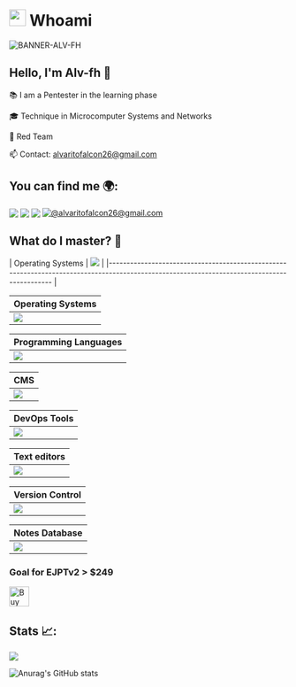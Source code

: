 
# <picture><img src = "https://github.com/7oSkaaa/7oSkaaa/blob/main/Images/about_me.gif?raw=true" width = 30px></picture> Whoami

![BANNER-ALV-FH](https://github.com/user-attachments/assets/de240673-f1ab-45f6-8f77-39cfdb8e8a8c)

## Hello, I'm Alv-fh 👋

📚 I am a Pentester in the learning phase 

🎓 Technique in Microcomputer Systems and Networks

🔴 Red Team

📫 Contact: alvaritofalcon26@gmail.com

## You can find me 🌍:

<a href="https://linkedin.com/in/álvaro-falcón-hernández-76699b274/" target="_blank"><img align="center" src="https://img.shields.io/badge/LinkedIn-0077B5?style=for-the-badge&logo=linkedin&logoColor=white"/></a>
<a href="https://instagram.com/alvaroo.fh/" target="_blank"><img align="center" src="https://img.shields.io/badge/Instagram-E4405F?style=for-the-badge&logo=instagram&logoColor=white"/></a>
<a href="https://www.youtube.com/@Alv-fh" target="_blank"><img align="center" src="https://img.shields.io/badge/YouTube-FF0000?style=for-the-badge&logo=youtube&logoColor=white"/></a>
<a href = "mailto:alvaritofalcon26@gmail.com" target="_blank"><img align="center" src="https://img.shields.io/badge/Gmail-D14836?style=for-the-badge&logo=gmail&logoColor=white" alt="@alvaritofalcon26@gmail.com"  /></a>

## What do I master? 📝

| Operating Systems | <a href="https://skillicons.dev"><img src="https://skillicons.dev/icons?i=kali,ubuntu,windows,debian&perline=12" /></a> |
|-------------------------------------------------------------------------------------------------------------------------------------------- |





| Operating Systems | 
| ----------------- |
| <a href="https://skillicons.dev"><img src="https://skillicons.dev/icons?i=kali,ubuntu,windows,debian&perline=12" /></a> |

| Programming Languages |
| --------------------- |
| <a href="https://skillicons.dev"><img src="https://skillicons.dev/icons?i=bash,python,md&perline=12" /></a> |

| CMS |
| --- |
| <a href="https://skillicons.dev"><img src="https://skillicons.dev/icons?i=wordpress,joomla&perline=12" /></a>

| DevOps Tools |
| ------------ |
| <a href="https://skillicons.dev"><img src="https://skillicons.dev/icons?i=docker&perline=12" /></a> |

| Text editors |
| ------------ |
| <a href="https://skillicons.dev"><img src="https://skillicons.dev/icons?i=vim,powershell&perline=12" /></a> |

| Version Control |
| --------------- |
| <a href="https://skillicons.dev"><img src="https://skillicons.dev/icons?i=git,&perline=12" /></a> |

| Notes Database |
| -------------- |
| <a href="https://skillicons.dev"><img src="https://skillicons.dev/icons?i=notion,obsidian&perline=12" /></a> |

### Goal for EJPTv2 > $249

<a href='https://ko-fi.com/W7W313M7FS' target='_blank'><img height='36' style='border:0px;height:36px;' src='https://storage.ko-fi.com/cdn/kofi1.png?v=3' border='0' alt='Buy Me a Coffee at ko-fi.com' /></a>

## Stats 📈:

![](https://komarev.com/ghpvc/?username=Alv-fh&color=00defc&style=for-the-badge)


![Anurag's GitHub stats](https://github-readme-stats.vercel.app/api?username=Alv-fh&show_icons=true&theme=tokyonight)

